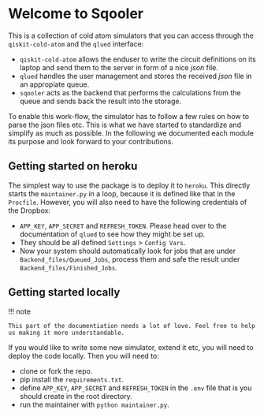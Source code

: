 # Welcome to Sqooler

This is a collection of cold atom simulators that you can access through the `qiskit-cold-atom` and the `qlued` interface:

- `qiskit-cold-atom` allows the enduser to write the circuit definitions on its laptop and send them to the server in form of a nice *json* file.
- `qlued` handles the user management and stores the received *json* file in an appropiate queue.
- `sqooler` acts as the backend that performs the calculations from the queue and sends back the result into the storage.

To enable this work-flow, the simulator has to follow a few rules on how to parse the json files etc. This is what we have started to standardize and simplify as much as possible. In the following we documented each module its purpose and look forward to your contributions.

## Getting started on heroku

The simplest way to use the package is to deploy it to `heroku`. This directly starts the `maintainer.py` in a loop, because it is defined like that in the `Procfile`.  However, you will also need to have the following credentials of the Dropbox:

- `APP_KEY`, `APP_SECRET` and `REFRESH_TOKEN`. Please head over to the documentation of `qlued` to see how they might be set up.
- They should be all defined `Settings` > `Config Vars`. 
- Now your system  should automatically look for jobs that are under `Backend_files/Queued_Jobs`, process them and safe the result under `Backend_files/Finished_Jobs`.


## Getting started locally

!!! note
    
    This part of the documentiation needs a lot of love. Feel free to help us making it more understandable.

If you would like to write some new simulator, extend it etc, you will need to deploy the code locally. Then you will need to:

- clone or fork the repo.
- pip install the `requirements.txt`.
- define `APP_KEY`, `APP_SECRET` and `REFRESH_TOKEN` in the `.env` file that is you should create in the root directory.
- run the maintainer with `python maintainer.py`.
